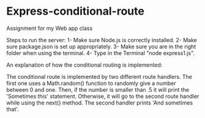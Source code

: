 # Express-conditional-route
Assignment for my Web app class

Steps to run the server:
1- Make sure Node.js is correctly installed. 
2- Make sure package.json is set up appropriately. 
3- Make sure you are in the right folder when using the terminal. 
4- Type in the Terminal "node express1.js".

An explanation of how the conditional routing is implemented:

The conditional route is implemented by two different route handlers. The first one uses a Math.random() function to randomly give a number between 0 and one. Then, if the number is smaller than .5 it will print the 'Sometimes this' statement. Otherwise, it will go to the second route handler while using the next() method. The second handler prints 'And sometimes that'.
